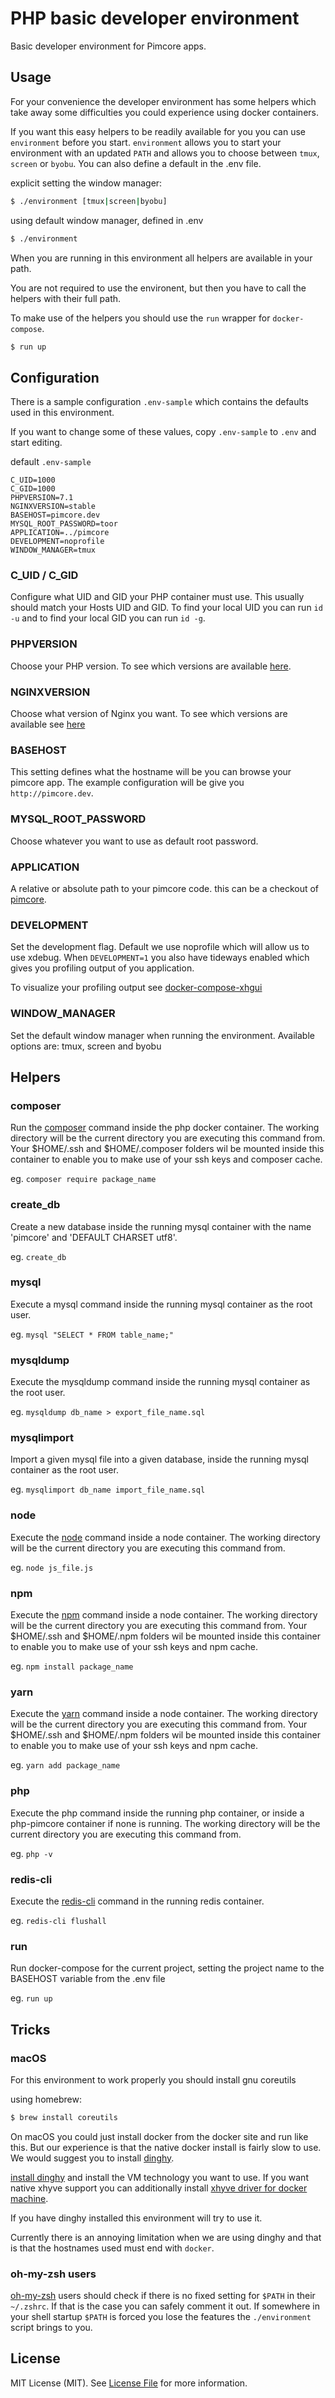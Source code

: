 PHP basic developer environment
===============================

Basic developer environment for Pimcore apps.

Usage
-----

For your convenience the developer environment has some helpers which take away
some difficulties you could experience using docker containers.

If you want this easy helpers to be readily available for you you can use
`environment` before you start. `environment` allows you to start your
environment with an updated `PATH` and allows you to choose between `tmux`,
`screen` or `byobu`. You can also define a default in the .env file. 

explicit setting the window manager:

~~~ sh
$ ./environment [tmux|screen|byobu]
~~~

using default window manager, defined in .env

~~~ sh
$ ./environment
~~~

When you are running in this environment all helpers are available in your path.

You are not required to use the environent, but then you have to call the
helpers with their full path.

To make use of the helpers you should use the `run` wrapper for `docker-compose`.

~~~ sh
$ run up
~~~

Configuration
-------------

There is a sample configuration `.env-sample` which contains the defaults used
in this environment.

If you want to change some of these values, copy `.env-sample` to `.env` and
start editing.

default `.env-sample`

~~~
C_UID=1000
C_GID=1000
PHPVERSION=7.1
NGINXVERSION=stable
BASEHOST=pimcore.dev
MYSQL_ROOT_PASSWORD=toor
APPLICATION=../pimcore
DEVELOPMENT=noprofile
WINDOW_MANAGER=tmux
~~~

### C_UID / C_GID

Configure what UID and GID your PHP container must use. This usually should
match your Hosts UID and GID. To find your local UID you can run `id -u` and to
find your local GID you can run `id -g`.

### PHPVERSION

Choose your PHP version. To see which versions are available
[here](https://github.com/BlackIkeEagle/docker-php-pimcore).

### NGINXVERSION

Choose what version of Nginx you want. To see which versions are available see
[here](https://github.com/BlackIkeEagle/docker-nginx-pimcore)

### BASEHOST

This setting defines what the hostname will be you can browse your pimcore app.
The example configuration will be give you `http://pimcore.dev`.

### MYSQL_ROOT_PASSWORD

Choose whatever you want to use as default root password.

### APPLICATION

A relative or absolute path to your pimcore code. this can be a checkout of
  [pimcore](https://github.com/pimcore/pimcore).

### DEVELOPMENT

Set the development flag. Default we use noprofile which will allow us to use
xdebug. When `DEVELOPMENT=1` you also have tideways enabled which gives you
profiling output of you application.

To visualize your profiling output see
[docker-compose-xhgui](https://github.com/BlackIkeEagle/docker-compose-xhgui)

### WINDOW_MANAGER
Set the default window manager when running the environment.
Available options are: tmux, screen and byobu

Helpers
-------

### composer
Run the [composer](https://getcomposer.org/) command inside the php docker container. 
The working directory will be the current directory you are executing this command from.
Your $HOME/.ssh and $HOME/.composer folders wil be mounted inside this container to enable you to make use of your ssh keys and composer cache.

eg. `composer require package_name`

### create_db
Create a new database inside the running mysql container with the name 'pimcore' and 'DEFAULT CHARSET utf8'.

eg. `create_db`

### mysql
Execute a mysql command inside the running mysql container as the root user.

eg. `mysql "SELECT * FROM table_name;"`

### mysqldump
Execute the mysqldump command inside the running mysql container as the root user.

eg. `mysqldump db_name > export_file_name.sql`

### mysqlimport
Import a given mysql file into a given database, inside the running mysql container as the root user.

eg. `mysqlimport db_name import_file_name.sql`

### node
Execute the [node](https://nodejs.org) command inside a node container. 
The working directory will be the current directory you are executing this command from.

eg. `node js_file.js`

### npm
Execute the [npm](https://www.npmjs.com/) command inside a node container.
The working directory will be the current directory you are executing this command from.
Your $HOME/.ssh and $HOME/.npm folders wil be mounted inside this container to enable you to make use of your ssh keys and npm cache.

eg. `npm install package_name`

### yarn
Execute the [yarn](https://yarnpkg.com) command inside a node container.
The working directory will be the current directory you are executing this command from.
Your $HOME/.ssh and $HOME/.npm folders wil be mounted inside this container to enable you to make use of your ssh keys and npm cache.

eg. `yarn add package_name`

### php
Execute the php command inside the running php container, or inside a php-pimcore container if none is running.
The working directory will be the current directory you are executing this command from.

eg. `php -v`

### redis-cli
Execute the [redis-cli](https://redis.io/topics/rediscli) command in the running redis container.

eg. `redis-cli flushall`

### run
Run docker-compose for the current project, setting the project name to the BASEHOST variable from the .env file

eg. `run up`

Tricks
------

### macOS

For this environment to work properly you should install gnu coreutils

using homebrew:

~~~ sh
$ brew install coreutils
~~~

On macOS you could just install docker from the docker site and run like this.
But our experience is that the native docker install is fairly slow to use. We
would suggest you to install [dinghy](https://github.com/codekitchen/dinghy).

[install dinghy](https://github.com/codekitchen/dinghy#install) and install the
VM technology you want to use. If you want native xhyve support you can
additionally install 
[xhyve driver for docker machine](https://github.com/zchee/docker-machine-driver-xhyve).

If you have dinghy installed this environment will try to use it.

Currently there is an annoying limitation when we are using dinghy and that is
that the hostnames used must end with `docker`.

### oh-my-zsh users

[oh-my-zsh](http://ohmyz.sh/) users should check if there is no fixed setting
for `$PATH` in their `~/.zshrc`. If that is the case you can safely comment it
out. If somewhere in your shell startup `$PATH` is forced you lose the features
the `./environment` script brings to you.

License
-------

MIT License (MIT). See [License File](LICENSE.md) for more information.
